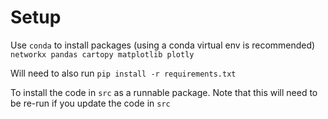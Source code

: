 

# Setup

Use `conda` to install packages (using a conda virtual env is recommended)
`networkx pandas cartopy matplotlib plotly`

Will need to also run
`pip install -r requirements.txt`

To install the code in `src` as a runnable package. Note that this will need
to be re-run if you update the code in `src`